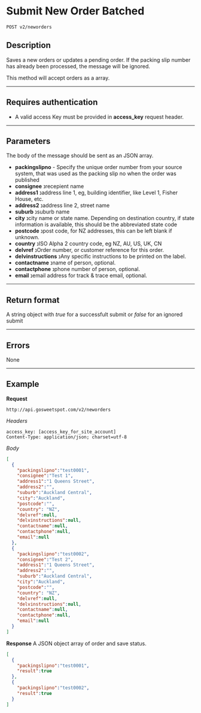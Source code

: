 # Submit New Order Batched

    POST v2/neworders

## Description
Saves a new orders or updates a pending order. If the packing slip number has already been processed, the message will be ignored.

This method will accept orders as a array.

***

## Requires authentication
* A valid access Key must be provided in **access_key** request header.

***

## Parameters

The body of the message should be sent as an JSON array.

- **packingslipno** - Specify the unique order number from your source system, that was used as the packing slip no when the order was published
- **consignee** נrecepient name
- **address1** נaddress line 1, eg, building identifier, like Level 1, Fisher House, etc.
- **address2** נaddress line 2, street name
- **suburb** נsuburb name
- **city** נcity name or state name. Depending on destination country, if state information is available, this should be the abbreviated state code
- **postcode** נpost code, for NZ addresses, this can be left blank if unknown.
- **country** נISO Alpha 2 country code, eg NZ, AU, US, UK, CN
- **delvref** נOrder number, or customer reference for this order. 
- **delvinstructions** נAny specific instructions to be printed on the label.
- **contactname** נname of person, optional.
- **contactphone** נphone number of person, optional.
- **email** נemail address for track & trace email, optional.

***

## Return format
A string object with *true* for a successfult submit or *false* for an ignored submit

***

## Errors
None

***

## Example
**Request**

    http://api.gosweetspot.com/v2/neworders

*Headers*

    access_key: [access_key_for_site_account]
    Content-Type: application/json; charset=utf-8

    

*Body*
``` json
[
  {
    "packingslipno":"test0001",
    "consignee":"Test 1",
    "address1":"1 Queens Street",
    "address2":"",
    "suburb":"Auckland Central",
    "city":"Auckland",
    "postcode":"",
    "country": "NZ",
    "delvref":null,
    "delvinstructions":null,
    "contactname":null,
    "contactphone":null,
    "email":null
  },
  {
    "packingslipno":"test0002",
    "consignee":"Test 2",
    "address1":"1 Queens Street",
    "address2":"",
    "suburb":"Auckland Central",
    "city":"Auckland",
    "postcode":"",
    "country": "NZ",
    "delvref":null,
    "delvinstructions":null,
    "contactname":null,
    "contactphone":null,
    "email":null
  }
]
```


**Response** 
A JSON object array of order and save status.

``` json
[
  {
    "packingslipno":"test0001",
    "result":true
  },
  {
    "packingslipno":"test0002",
    "result":true
  }
]

```

